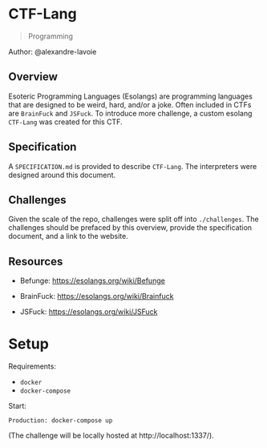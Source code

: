 # CTF-Lang

> Programming

Author: @alexandre-lavoie

## Overview

Esoteric Programming Languages (Esolangs) are programming languages that are designed to be weird, hard, and/or a joke. Often included in CTFs are `BrainFuck` and `JSFuck`. To introduce more challenge, a custom esolang `CTF-Lang` was created for this CTF.

## Specification

A `SPECIFICATION.md` is provided to describe `CTF-Lang`. The interpreters were designed around this document. 

## Challenges

Given the scale of the repo, challenges were split off into `./challenges`. The challenges should be prefaced by this overview, provide the specification document, and a link to the website.

## Resources

- Befunge: https://esolangs.org/wiki/Befunge

- BrainFuck: https://esolangs.org/wiki/Brainfuck

- JSFuck: https://esolangs.org/wiki/JSFuck

# Setup

Requirements:

- `docker`
- `docker-compose`

Start:

```
Production: docker-compose up
```

(The challenge will be locally hosted at http://localhost:1337/).
